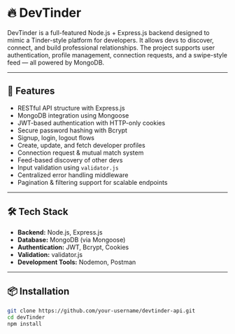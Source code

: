 # 🔥 DevTinder

DevTinder is a full-featured Node.js + Express.js backend designed to mimic a Tinder-style platform for developers. It allows devs to discover, connect, and build professional relationships. The project supports user authentication, profile management, connection requests, and a swipe-style feed — all powered by MongoDB.

---

## 🚀 Features

- RESTful API structure with Express.js
- MongoDB integration using Mongoose
- JWT-based authentication with HTTP-only cookies
- Secure password hashing with Bcrypt
- Signup, login, logout flows
- Create, update, and fetch developer profiles
- Connection request & mutual match system
- Feed-based discovery of other devs
- Input validation using `validator.js`
- Centralized error handling middleware
- Pagination & filtering support for scalable endpoints

---

## 🛠️ Tech Stack

- **Backend:** Node.js, Express.js
- **Database:** MongoDB (via Mongoose)
- **Authentication:** JWT, Bcrypt, Cookies
- **Validation:** validator.js
- **Development Tools:** Nodemon, Postman

---

## 📦 Installation

```bash
git clone https://github.com/your-username/devtinder-api.git
cd devTinder
npm install
